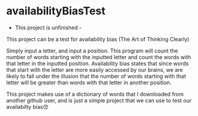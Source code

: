 # availabilityBiasTest

- This project is unfinished -

This project can be a test for availability bias (The Art of Thinking Clearly)

Simply input a letter, and input a position. This program will count the number of words starting with the inputted letter and count the words with that letter in the inputted position. Availability bias states that since words that start with the letter are more easily accessed by our brains, we are likely to fall under the illusion that the number of words starting with that letter will be greater than words with that letter in another position.

This project makes use of a dictionary of words that I downloaded from another github user, and is just a simple project that we can use to test our availabilty bias😙
